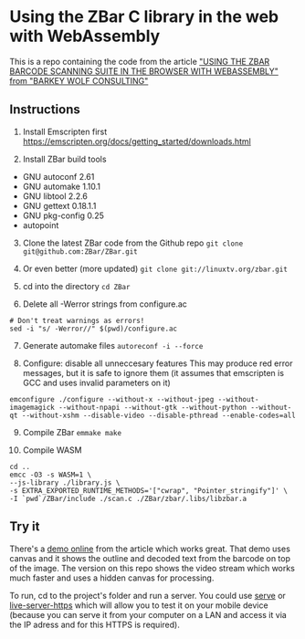 # Using the ZBar C library in the web with WebAssembly
This is a repo containing the code from the article ["USING THE ZBAR BARCODE SCANNING SUITE IN THE BROWSER WITH WEBASSEMBLY" from "BARKEY WOLF CONSULTING"](https://barkeywolf.consulting/posts/barcode-scanner-webassembly/)

## Instructions
1. Install Emscripten first
https://emscripten.org/docs/getting_started/downloads.html

2. Install ZBar build tools
* GNU autoconf 2.61
* GNU automake 1.10.1
* GNU libtool 2.2.6
* GNU gettext 0.18.1.1
* GNU pkg-config 0.25
* autopoint

3. Clone the latest ZBar code from the Github repo
`git clone git@github.com:ZBar/ZBar.git`

4. Or even better (more updated)
`git clone git://linuxtv.org/zbar.git`

5. cd into the directory
`cd ZBar`

6. Delete all -Werror strings from configure.ac
```
# Don't treat warnings as errors!
sed -i "s/ -Werror//" $(pwd)/configure.ac
```

7. Generate automake files
`autoreconf -i --force`

8. Configure: disable all unneccesary features
This may produce red error messages, but it is safe to ignore them (it assumes that emscripten is GCC and uses invalid parameters on it)
```
emconfigure ./configure --without-x --without-jpeg --without-imagemagick --without-npapi --without-gtk --without-python --without-qt --without-xshm --disable-video --disable-pthread --enable-codes=all
```

9. Compile ZBar
`emmake make`

10. Compile WASM
```
cd ..
emcc -O3 -s WASM=1 \
--js-library ./library.js \
-s EXTRA_EXPORTED_RUNTIME_METHODS='["cwrap", "Pointer_stringify"]' \
-I `pwd`/ZBar/include ./scan.c ./ZBar/zbar/.libs/libzbar.a
```

## Try it
There's a [demo online](https://barkeywolf.consulting/barcode-scanner-webassembly-demo/index.html) from the article which works great. That demo uses canvas and it shows the outline and decoded text from the barcode on top of the image. The version on this repo shows the video stream which works much faster and uses a hidden canvas for processing.

To run, cd to the project's folder and run a server. You could use [serve](https://www.npmjs.com/package/serve) or [live-server-https](https://www.npmjs.com/package/live-server-https) which will allow you to test it on your mobile device (because you can serve it from your computer on a LAN and access it via the IP adress and for this HTTPS is required).
